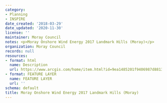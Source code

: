 ```yaml
---
category:
- Planning
- INSPIRE
date_created: '2018-03-29'
date_updated: '2020-11-30'
license: ''
maintainer: Moray Council
notes: <p>Moray Onshore Wind Energy 2017 Landmark Hills (Moray)</p>
organization: Moray Council
records: null
resources:
- format: html
  name: Description
  url: https://www.arcgis.com/home/item.html?id=9ea1485201f9406987d8813481c3d651
- format: FEATURE LAYER
  name: FEATURE LAYER
  url: ''
schema: default
title: Moray Onshore Wind Energy 2017 Landmark Hills (Moray)
---
```

